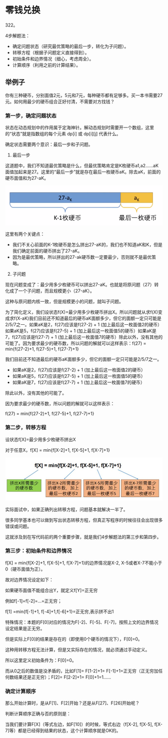 # 零钱兑换

322。

4步解题法：
- 确定问题状态（研究最优策略的最后一步，转化为子问题）。
- 转移方程（根据子问题定义直接得到）。
- 初始条件和边界情况（细心，考虑周全）。
- 计算顺序（利用之前的计算结果）。

## 举例子

你有三种硬币，分别面值2元，5元和7元，每种硬币都有足够多。买一本书需要27元。如何用最少的硬币组合正好付清，不需要对方找钱？

### 第一步，确定问题状态

状态在动态规划中的作用属于定海神针。解动态规划时需要开一个数组，这里的“状态”就是指数组的每个元素 dp[i] 或 dp[i][j] 代表什么。

确定状态需要两个意识：最后一步和子问题。

1. 最后一步

这道题中，我们不知道最优策略是什么，但最优策略肯定是K枚硬币a1,a2……aK面值加起来是27。这里的“最后一步”就是存在最后一枚硬币aK。除去aK，前面的硬币面值和为27-aK。

![](imgs/1.png)

这里有两个关键点：

- 我们不关心前面的K-1枚硬币是怎么拼出27-aK的，我们也不知道aK和K，但是我们确定前面的硬币拼出了27-aK。
- 因为是最优策略，所以拼出的27-ak硬币数一定要最少，否则就不是最优策略。

2. 子问题

现在问题变成了：最少用多少枚硬币可以拼出27-aK。也就是将原问题（27）转化成了一个子问题，而且规模更小（27-aK）。

这种与原问题内核一致，但是规模更小的问题，就叫子问题。

为了简化定义，我们设状态f(X)=最少用多少枚硬币拼出X。所以问题就从求f(X)变成求f(X-aK)我们目前还不知道最后的硬币aK面额多少，但它的面额一定只可能是2/5/7之一。如果aK是2，f(27)应该是f(27-2) + 1 (加上最后这一枚面值2的硬币）如果aK是5，f(27)应该是f(27-5) + 1 (加上最后这一枚面值5的硬币）如果aK是7，f(27)应该是f(27-7) + 1 (加上最后这一枚面值7的硬币）除此以外，没有其他的可能了。因为要求最少的硬币数，所以问题的解就可以这样表示：f(27) = min{f(27-2)+1, f(27-5)+1, f(27-7)+1}

我们目前还不知道最后的硬币aK面额多少，但它的面额一定只可能是2/5/7之一。

- 如果aK是2，f(27)应该是f(27-2) + 1 (加上最后这一枚面值2的硬币）
- 如果aK是5，f(27)应该是f(27-5) + 1 (加上最后这一枚面值5的硬币）
- 如果aK是7，f(27)应该是f(27-7) + 1 (加上最后这一枚面值7的硬币）

除此以外，没有其他的可能了。

因为要求最少的硬币数，所以问题的解就可以这样表示：

f(27) = min{f(27-2)+1, f(27-5)+1, f(27-7)+1}

### 第二步，转移方程

设状态f[X]=最少用多少枚硬币拼出X

对于任意X，f[X] = min{f[X-2]+1, f[X-5]+1, f[X-7]+1}

![](imgs/2.jpg)

实际面试中，如果正确列出转移方程，问题基本就解决一半了。

很多同学基本也可以做到写出状态转移方程，但真正写程序的时候往往会出现很多错误或问题。

这就涉及到在写代码前的两个重要步骤，就是我们4步解题法的第三步和第四步。

### 第三步：初始条件和边界情况

f[X] = min{f[X-2]+1, f[X-5]+1, f[X-7]+1}的边界情况是X-2, X-5或者X-7不能小于0（硬币面值为正）。

故对边界情况设定如下：

如果硬币面值不能组合出Y，就定义f[Y]=正无穷

例如f[-1]=f[-2]=…=正无穷；

f[1] =min{f[-1]+1, f[-4]+1,f[-6]+1}=正无穷,表示拼不出1

特殊情况：本题的F[0]对应的情况为F[-2]、F[-5]、F[-7]，按照上文的边界情况设定结果是正无穷。

但是实际上F[0]的结果是存在的（即使用0个硬币的情况下），F[0]=0。

这种用转移方程无法计算，但是又实际存在的情况，就必须通过手动定义。

所以这里定义初始条件为：F[0]=0。

而从0之后的数值是没矛盾的，比如F[1]= F[1-2]+1= F[-1]+1=正无穷（正无穷加任何数结果还是正无穷）；F[2]= F[2-2]+1= F[0]+1=1……

### 确定计算顺序

那么开始计算时，是从F[1]、F[2]开始？还是从F[27]、F[26]开始呢？

判断计算顺序正确与否的原则是：

当我们要计算F[X]（等式左边，如F[10]）的时候，等式右边（f[X-2], f[X-5], f[X-7]等）都是已经得到结果的状态，这个计算顺序就是OK的。





